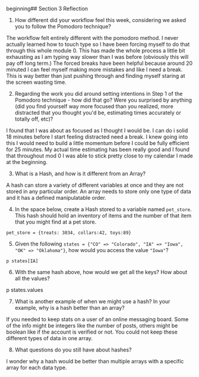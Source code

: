 beginning## Section 3 Reflection

1. How different did your workflow feel this week, considering we asked you to follow the Pomodoro technique?

The workflow felt entirely different with the pomodoro method. I never actually learned how to touch type so I have been forcing myself to do that through this whole module 0. This has made the whole process a little bit exhausting as I am typing way slower than I was before (obviously this will pay off long term.) The forced breaks have been helpful because around 20 minuted I can feel myself making more mistakes and like I need a break. This is way better than just pushing through and finding myself staring at the screen wasting time.

2. Regarding the work you did around setting intentions in Step 1 of the Pomodoro technique - how did that go? Were you surprised by anything (did you find yourself way more focused than you realized, more distracted that you thought you'd be, estimating times accurately or totally off, etc)?

I found that I was about as focused as I thought I would be. I can do i solid 18 minutes before I start feeling distracted need a break. I knew going into this I would need to build a little momentum before I could be fully efficient for 25 minutes. My actual time estimating has been really good and I found that throughout mod 0 I was able to stick pretty close to my calendar I made at the beginning.

3. What is a Hash, and how is it different from an Array?

 A hash can store a variety of different variables at once and they are not stored in any particular order. An array needs to store only one type of data and it has a defined manipulatable order.

4. In the space below, create a Hash stored to a variable named `pet_store`.  This hash should hold an inventory of items and the number of that item that you might find at a pet store.

```
pet_store = {treats: 3034, collars:42, toys:89}
```

5. Given the following `states = {"CO" => "Colorado", "IA" => "Iowa", "OK" => "Oklahoma"}`, how would you access the value `"Iowa"`?
```
p states[IA]
```

6. With the same hash above, how would we get all the keys?  How about all the values?

p states.values

7. What is another example of when we might use a hash?  In your example, why is a hash better than an array?

If you needed to keep stats on a user of an online messaging board. Some of the info might be integers like the number of posts, others might be boolean like if the account is verified or not. You could not keep these different types of data in one array.

8. What questions do you still have about hashes?

I wonder why a hash would be better than multiple arrays with a specific array for each data type.

